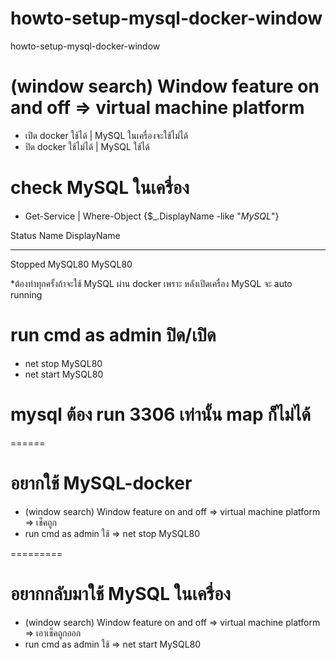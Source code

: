 # howto-setup-mysql-docker-window
howto-setup-mysql-docker-window

# (window search) Window feature on and off => virtual machine platform
- เปิด docker ใช้ได้ | MySQL ในเครื่องจะใช้ไม่ได้
- ปิด docker ใช้ไม่ได้ | MySQL ใช้ได้

# check MySQL ในเครื่อง
- Get-Service | Where-Object {$_.DisplayName -like "*MySQL*"}

Status   Name               DisplayName
------   ----               -----------
Stopped  MySQL80            MySQL80

*ต้องทำทุกครั้งถ้าจะใช้ MySQL ผ่าน docker เพราะ หลังเปิดเครื่อง  MySQL จะ auto running
# run cmd as admin ปิด/เปิด 
- net stop MySQL80
- net start MySQL80

# mysql ต้อง run 3306 เท่านั้น map ก็ไม่ได้


======
# อยากใช้ MySQL-docker
- (window search) Window feature on and off => virtual machine platform => เช็คถูก
- run cmd as admin ใช้ => net stop MySQL80 

=========
# อยากกลับมาใช้ MySQL ในเครื่อง
- (window search) Window feature on and off => virtual machine platform  => เอาเช็คถูกออก
- run cmd as admin ใช้ => net start MySQL80

